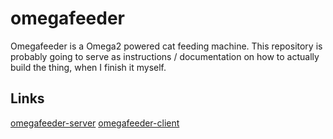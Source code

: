 # omegafeeder
Omegafeeder is a Omega2 powered cat feeding machine. This repository is probably going to serve as instructions / documentation on how to actually build the thing, when I finish it myself. 


## Links
[omegafeeder-server](https://github.com/k1sul1/omegafeeder-server)
[omegafeeder-client](https://github.com/k1sul1/omegafeeder-client)
